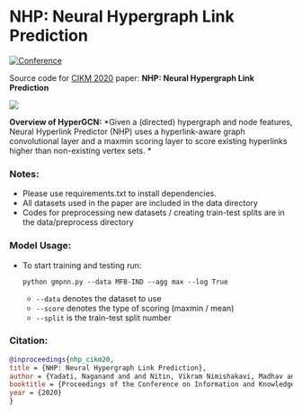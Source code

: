 # NHP: Neural Hypergraph Link Prediction

[![Conference](http://img.shields.io/badge/CIKM-2020-4b44ce.svg)](https://www.cikm2020.org/) 

Source code for [CIKM 2020](https://www.cikm2020.org/) paper: **NHP: Neural Hypergraph Link Prediction**

![](./resources/model.png)

**Overview of HyperGCN:** *Given a (directed) hypergraph and node features, Neural Hyperlink Predictor (NHP) uses a hyperlink-aware graph convolutional layer and a maxmin scoring layer to score existing hyperlinks higher than non-existing vertex sets. *


### Notes:
- Please use requirements.txt to install dependencies.
- All datasets used in the paper are included in the data directory
- Codes for preprocessing new datasets / creating train-test splits are in the data/preprocess directory

### Model Usage:

- To start training and testing run:

  ```shell
  python gmpnn.py --data MFB-IND --agg max --log True
  ```

  - `--data` denotes the dataset to use
  - `--score` denotes the type of scoring (maxmin / mean)
  - `--split` is the train-test split number
  

### Citation:

```bibtex
@inproceedings{nhp_cikm20,
title = {NHP: Neural Hypergraph Link Prediction},
author = {Yadati, Naganand and and Nitin, Vikram Nimishakavi, Madhav and Yadav, Prateek and Louis, Anand and Talukdar, Partha},
booktitle = {Proceedings of the Conference on Information and Knowledge Management (CIKM)},
year = {2020}
}
```
